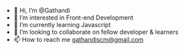 - 👋 Hi, I’m @Gathandi
- 👀 I’m interested in Front-end Development
- 🌱 I’m currently learning Javascript
- 💞️ I’m looking to collaborate on fellow developer & learners
- 📫 How to reach me gathandiscm@gmail.com

<!---
Gathandi/Gathandi is a ✨ special ✨ repository because its `README.md` (this file) appears on your GitHub profile.
You can click the Preview link to take a look at your changes.
--->
